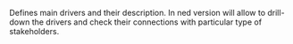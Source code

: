 Defines main drivers and their description. In ned version will allow to drill-down the drivers and check their connections with particular type of stakeholders. 
